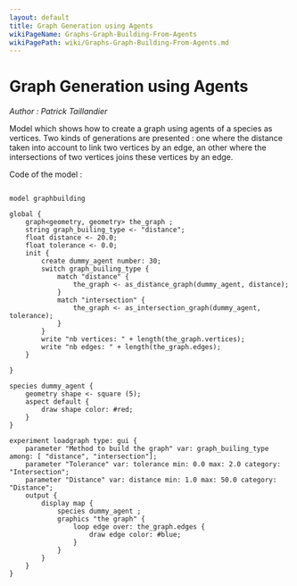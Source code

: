 ```yaml
---
layout: default
title: Graph Generation using Agents
wikiPageName: Graphs-Graph-Building-From-Agents
wikiPagePath: wiki/Graphs-Graph-Building-From-Agents.md
---
```

[//]: # (keyword|operator_as_distance_graph)
[//]: # (keyword|operator_as_intersection_graph)
[//]: # (keyword|statement_switch)
[//]: # (keyword|statement_match)
[//]: # (keyword|concept_graph)
# Graph Generation using Agents


_Author : Patrick Taillandier_

Model which shows how to create a graph using agents of a species as vertices. Two kinds of generations are presented : one where the distance taken into account to link two vertices by an edge, an other where the intersections of two vertices joins these vertices by an edge. 


Code of the model : 

```

model graphbuilding

global {
	graph<geometry, geometry> the_graph ;
	string graph_builing_type <- "distance";
	float distance <- 20.0;
	float tolerance <- 0.0;
	init {
		create dummy_agent number: 30; 
		switch graph_builing_type {
			match "distance" {
				the_graph <- as_distance_graph(dummy_agent, distance);	
			}
			match "intersection" {
				the_graph <- as_intersection_graph(dummy_agent, tolerance);	
			}	
		}
		write "nb vertices: " + length(the_graph.vertices);
		write "nb edges: " + length(the_graph.edges);
	}
	
}

species dummy_agent {
	geometry shape <- square (5);
	aspect default {	
		draw shape color: #red;
	}
}

experiment loadgraph type: gui {
	parameter "Method to build the graph" var: graph_builing_type among: [ "distance", "intersection"];
	parameter "Tolerance" var: tolerance min: 0.0 max: 2.0 category: "Intersection";
	parameter "Distance" var: distance min: 1.0 max: 50.0 category: "Distance";
	output {
		display map {
			species dummy_agent ;
			graphics "the graph" {
				loop edge over: the_graph.edges {
					draw edge color: #blue;
				}
			}
		}
	}
}
```
